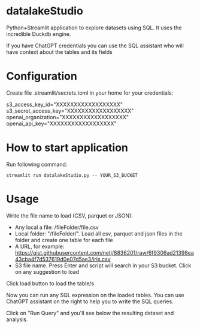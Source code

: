 # datalakeStudio
Python+Streamlit application to explore datasets using SQL. It uses the incredible Duckdb engine.

If you have ChatGPT credentials you can use the SQL assistant who will have context about the tables and its fields

# Configuration

Create file .streamlit/secrets.toml in your home for your credentials:

s3_access_key_id="XXXXXXXXXXXXXXXXXX"
s3_secret_access_key="XXXXXXXXXXXXXXXXXX"
openai_organization="XXXXXXXXXXXXXXXXXX"
openai_api_key="XXXXXXXXXXXXXXXXXX"

# How to start application
Run following command:
```
streamlit run datalakeStudio.py -- YOUR_S3_BUCKET
```

# Usage

Write the file name to load (CSV, parquet or JSON):

* Any local a file: /fileFolder/file.csv
* Local folder: "/fileFolder/". Load all csv, parquet and json files in the folder and create one table for each file
* A URL, for example: https://gist.githubusercontent.com/netj/8836201/raw/6f9306ad21398ea43cba4f7d537619d0e07d5ae3/iris.csv
* S3 file name. Press Enter and script will search in your S3 bucket. Click on any suggestion to load


Click load button to load the table/s

Now you can run any SQL expression on the loaded tables. You can use ChatGPT assistant on the right to help you to write the SQL queries.

Click on "Run Query" and you'll see below the resulting dataset and analysis.







